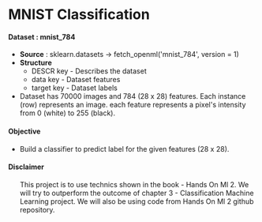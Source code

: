 # MNIST Classification
#### Dataset : mnist_784
- **Source** : sklearn.datasets -> fetch_openml('mnist_784', version = 1)
- **Structure**
    - DESCR key - Describes the dataset
    - data key - Dataset features
    - target key - Dataset labels
- Dataset has 70000 images and 784 (28 x 28) features. Each instance (row) represents an image. each feature represents a pixel's intensity from 0 (white) to 255 (black).

#### Objective
- Build a classifier to predict label for the given features (28 x 28).

#### Disclaimer
<ul>This project is to use technics shown in the book - Hands On Ml 2. We will try to outperform the outcome of chapter 3 - Classification Machine Learning project. We will also be using code from Hands On Ml 2 github repository.</ul>
